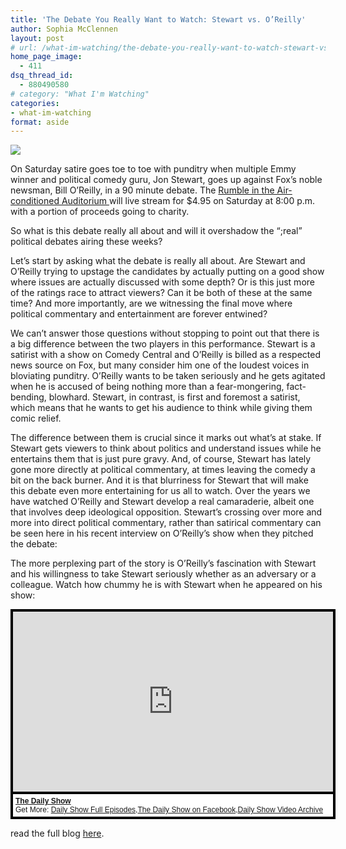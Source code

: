 ```yaml
---
title: 'The Debate You Really Want to Watch: Stewart vs. O’Reilly'
author: Sophia McClennen
layout: post
# url: /what-im-watching/the-debate-you-really-want-to-watch-stewart-vs-oreilly/
home_page_image:
  - 411
dsq_thread_id:
  - 880490580
# category: "What I'm Watching"
categories: 
- what-im-watching 
format: aside
---
```


![](/assets/img/TheRumble2012_large_verge_medium_landscape.jpeg)

On Saturday satire goes toe to toe with punditry when multiple Emmy winner and political comedy guru, Jon Stewart, goes up against Fox’s noble newsman, Bill O’Reilly, in a 90 minute debate. The <a href="https://www.youtube.com/watch?v=48Bi9TKESkI" target="_hplink">Rumble in the Air-conditioned Auditorium </a>will live stream for $4.95 on Saturday at 8:00 p.m. with a portion of proceeds going to charity.

So what is this debate really all about and will it overshadow the “;real” political debates airing these weeks?

Let’s start by asking what the debate is really all about. Are Stewart and O’Reilly trying to upstage the candidates by actually putting on a good show where issues are actually discussed with some depth? Or is this just more of the ratings race to attract viewers? Can it be both of these at the same time? And more importantly, are we witnessing the final move where political commentary and entertainment are forever entwined?

We can’t answer those questions without stopping to point out that there is a big difference between the two players in this performance. Stewart is a satirist with a show on Comedy Central and O’Reilly is billed as a respected news source on Fox, but many consider him one of the loudest voices in bloviating punditry. O’Reilly wants to be taken seriously and he gets agitated when he is accused of being nothing more than a fear-mongering, fact-bending, blowhard. Stewart, in contrast, is first and foremost a satirist, which means that he wants to get his audience to think while giving them comic relief.

The difference between them is crucial since it marks out what’s at stake. If Stewart gets viewers to think about politics and understand issues while he entertains them that is just pure gravy. And, of course, Stewart has lately gone more directly at political commentary, at times leaving the comedy a bit on the back burner. And it is that blurriness for Stewart that will make this debate even more entertaining for us all to watch. Over the years we have watched O’Reilly and Stewart develop a real camaraderie, albeit one that involves deep ideological opposition. Stewart’s crossing over more and more into direct political commentary, rather than satirical commentary can be seen here in his recent interview on O’Reilly’s show when they pitched the debate:

The more perplexing part of the story is O’Reilly’s fascination with Stewart and his willingness to take Stewart seriously whether as an adversary or a colleague. Watch how chummy he is with Stewart when he appeared on his show:

<div style="background-color:#000000;width:520px;"><div style="padding:4px;"><iframe src="https://media.mtvnservices.com/embed/mgid:arc:video:comedycentral.com:43348848-ed01-11e0-aca6-0026b9414f30" width="512" height="288" frameborder="0"></iframe><p style="text-align:left;background-color:#FFFFFF;padding:4px;margin-top:4px;margin-bottom:0px;font-family:Arial, Helvetica, sans-serif;font-size:12px;"><b><a href="https://thedailyshow.cc.com/">The Daily Show</a></b><br/>Get More: <a href="https://thedailyshow.cc.com/full-episodes/">Daily Show Full Episodes</a>,<a href="https://www.facebook.com/thedailyshow">The Daily Show on Facebook</a>,<a href="https://thedailyshow.cc.com/videos">Daily Show Video Archive</a></p></div></div>

read the full blog [here][1].

 [1]: https://www.huffingtonpost.com/sophia-a-mcclennen/bill-oreilly-jon-stewart-_b_1941397.html
